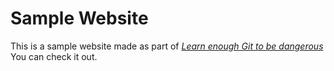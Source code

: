 # Sample Website

This is a sample website made as part of [*Learn enough Git to be dangerous*](http://learnenough.com/git-tutorial) You can check it out.